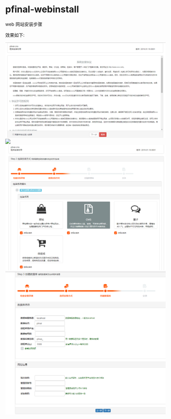 # pfinal-webinstall

web 网站安装步骤

效果如下:

![](./webinstall/install/images/1.jpg)
![](./webinstall/install/images/2.jpg)
![](./webinstall/install/images/3.jpg)
![](./webinstall/install/images/4.jpg)